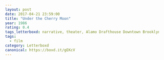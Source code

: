 ```yaml
---
layout: post 
date: 2017-04-21 23:59:00
title: "Under the Cherry Moon"
year: 1986
rating: 0.4
tags_letterboxd: narrative, theater, Alamo Drafthouse Downtown Brooklyn, NYC
tags:
  - film
category: Letterboxd
canonical: https://boxd.it/gEKcV
---
```

